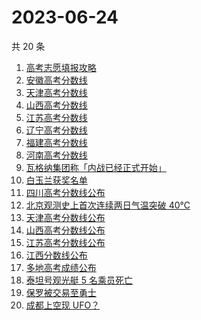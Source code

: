 # 2023-06-24

共 20 条

<!-- BEGIN ZHIHUSEARCH -->
<!-- 最后更新时间 Sat Jun 24 2023 21:18:32 GMT+0800 (China Standard Time) -->
1. [高考志愿填报攻略](https://www.zhihu.com/search?q=高考志愿填报攻略)
1. [安徽高考分数线](https://www.zhihu.com/search?q=安徽高考分数线)
1. [天津高考分数线](https://www.zhihu.com/search?q=天津高考分数线)
1. [山西高考分数线](https://www.zhihu.com/search?q=山西高考分数线)
1. [江苏高考分数线](https://www.zhihu.com/search?q=江苏高考分数线)
1. [辽宁高考分数线](https://www.zhihu.com/search?q=辽宁高考分数线)
1. [福建高考分数线](https://www.zhihu.com/search?q=福建高考分数线)
1. [河南高考分数线](https://www.zhihu.com/search?q=河南高考分数线)
1. [瓦格纳集团称「内战已经正式开始」](https://www.zhihu.com/search?q=瓦格纳集团称「内战已经正式开始」)
1. [白玉兰获奖名单](https://www.zhihu.com/search?q=白玉兰获奖名单)
1. [四川高考分数线公布](https://www.zhihu.com/search?q=四川高考分数线公布)
1. [北京观测史上首次连续两日气温突破 40℃](https://www.zhihu.com/search?q=北京观测史上首次连续两日气温突破%2040℃)
1. [天津高考分数线公布](https://www.zhihu.com/search?q=天津高考分数线公布)
1. [山西高考分数线公布](https://www.zhihu.com/search?q=山西高考分数线公布)
1. [江苏高考分数线公布](https://www.zhihu.com/search?q=江苏高考分数线公布)
1. [江西分数线公布](https://www.zhihu.com/search?q=江西分数线公布)
1. [多地高考成绩公布](https://www.zhihu.com/search?q=多地高考成绩公布)
1. [泰坦号观光艇 5 名乘员死亡](https://www.zhihu.com/search?q=泰坦号观光艇%205%20名乘员死亡)
1. [保罗被交易至勇士	](https://www.zhihu.com/search?q=保罗被交易至勇士%20)
1. [成都上空现 UFO？](https://www.zhihu.com/search?q=成都上空现%20UFO？)
<!-- END ZHIHUSEARCH -->
